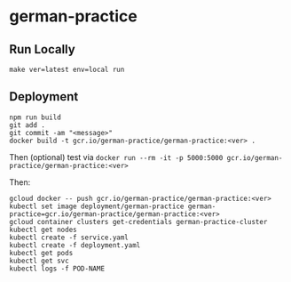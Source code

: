 # german-practice

## Run Locally

```
make ver=latest env=local run
```

## Deployment

```
npm run build
git add .
git commit -am "<message>"
docker build -t gcr.io/german-practice/german-practice:<ver> .
```

Then (optional) test via `docker run --rm -it -p 5000:5000 gcr.io/german-practice/german-practice:<ver>`

Then:

```
gcloud docker -- push gcr.io/german-practice/german-practice:<ver>
kubectl set image deployment/german-practice german-practice=gcr.io/german-practice/german-practice:<ver>
gcloud container clusters get-credentials german-practice-cluster
kubectl get nodes
kubectl create -f service.yaml
kubectl create -f deployment.yaml
kubectl get pods
kubectl get svc
kubectl logs -f POD-NAME
```
